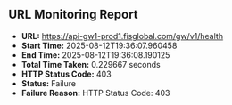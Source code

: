 ## URL Monitoring Report

- **URL:** https://api-gw1-prod1.fisglobal.com/gw/v1/health
- **Start Time:** 2025-08-12T19:36:07.960458
- **End Time:** 2025-08-12T19:36:08.190125
- **Total Time Taken:** 0.229667 seconds
- **HTTP Status Code:** 403
- **Status:** Failure
- **Failure Reason:** HTTP Status Code: 403

